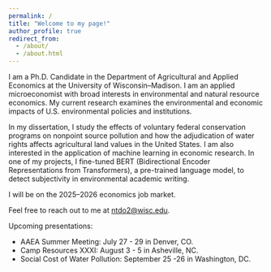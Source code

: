```yaml
---
permalink: /
title: "Welcome to my page!"
author_profile: true
redirect_from: 
  - /about/
  - /about.html
---
```


I am a Ph.D. Candidate in the Department of Agricultural and Applied Economics at the University of Wisconsin–Madison. I am an applied microeconomist with broad interests in environmental and natural resource economics. My current research examines the environmental and economic impacts of U.S. environmental policies and institutions.

In my dissertation, I study the effects of voluntary federal conservation programs on nonpoint source pollution and how the adjudication of water rights affects agricultural land values in the United States. I am also interested in the application of machine learning in economic research. In one of my projects, I fine-tuned BERT (Bidirectional Encoder Representations from Transformers), a pre-trained language model, to detect subjectivity in environmental academic writing.

I will be on the 2025–2026 economics job market.

Feel free to reach out to me at [ntdo2@wisc.edu](mailto:ntdo2@wisc.edu).

Upcoming presentations:
- AAEA Summer Meeting: July 27 - 29 in Denver, CO.
- Camp Resources XXXI: August 3 - 5 in Asheville, NC.
- Social Cost of Water Pollution: September 25 -26 in Washington, DC.

